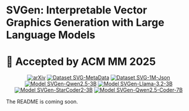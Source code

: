 # SVGen: Interpretable Vector Graphics Generation with Large Language Models
# 🎉 Accepted by ACM MM 2025
<div align="center" style="line-height: 1.2;">


[![arXiv](https://img.shields.io/badge/arXiv-2508.09168-B31B1B?style=for-the-badge&logo=arxiv&logoColor=white)](http://arxiv.org/abs/2508.09168)
[![Dataset SVG-MetaData](https://img.shields.io/badge/Dataset-SVG--MetaData-informational?style=for-the-badge&logo=huggingface&logoColor=white)](https://huggingface.co/datasets/gitcat-404/SVG-MetaData)
[![Dataset SVG-1M-Json](https://img.shields.io/badge/Dataset-SVG--1M--Json-informational?style=for-the-badge&logo=huggingface&logoColor=white)](https://huggingface.co/datasets/gitcat-404/SVG-1M-Json)
[![Model SVGen-Qwen2.5-3B](https://img.shields.io/badge/Model-SVGen--Qwen2.5--3B-FFA500?style=for-the-badge&logo=huggingface&logoColor=white)](https://huggingface.co/gitcat-404/SVGen-Qwen2.5-3B-Instruct)
[![Model SVGen-Llama-3.2-3B](https://img.shields.io/badge/Model-SVGen--Llama--3.2--3B-FFA500?style=for-the-badge&logo=huggingface&logoColor=white)](https://huggingface.co/gitcat-404/SVGen-Llama-3.2-3B-Instruct)
[![Model SVGen-StarCoder2-3B](https://img.shields.io/badge/Model-SVGen--StarCoder2--3B-FFA500?style=for-the-badge&logo=huggingface&logoColor=white)](https://huggingface.co/gitcat-404/SVGen-StarCoder2-3B)
[![Model SVGen-Qwen2.5-Coder-7B](https://img.shields.io/badge/Model-SVGen--Qwen2.5--Coder--7B-FFA500?style=for-the-badge&logo=huggingface&logoColor=white)](https://huggingface.co/gitcat-404/SVGen-Qwen2.5-Coder-7B-Instruct)
</div>
The README is coming soon.
